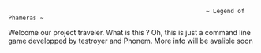                                                             ~ Legend of Phameras ~


Welcome our project traveler. What is this ? Oh, this is just a command line game developped by testroyer and Phonem. More info will be avalible soon

